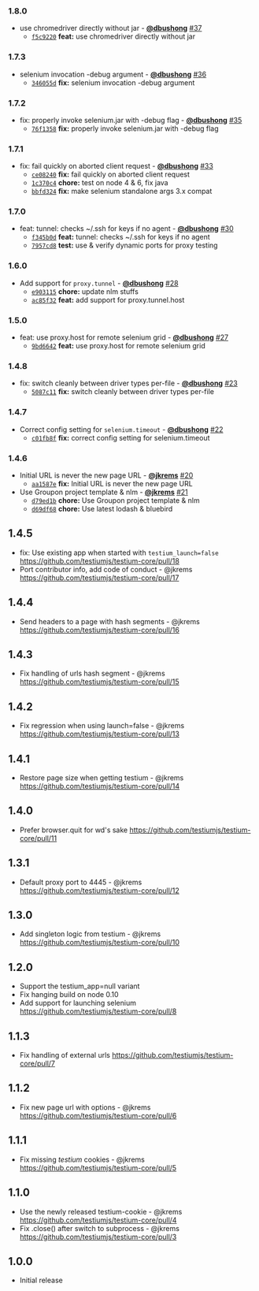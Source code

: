 ### 1.8.0

* use chromedriver directly without jar - **[@dbushong](https://github.com/dbushong)** [#37](https://github.com/testiumjs/testium-core/pull/37)
  - [`f5c9220`](https://github.com/testiumjs/testium-core/commit/f5c9220cf823656dbf6de9cf0b1e745e3787e5c3) **feat:** use chromedriver directly without jar


### 1.7.3

* selenium invocation -debug argument - **[@dbushong](https://github.com/dbushong)** [#36](https://github.com/testiumjs/testium-core/pull/36)
  - [`346055d`](https://github.com/testiumjs/testium-core/commit/346055d57307a00712724ce34bae51ba62b27d2d) **fix:** selenium invocation -debug argument


### 1.7.2

* fix: properly invoke selenium.jar with -debug flag - **[@dbushong](https://github.com/dbushong)** [#35](https://github.com/testiumjs/testium-core/pull/35)
  - [`76f1358`](https://github.com/testiumjs/testium-core/commit/76f13586d852783a0f5e723cabd8a87f041d188e) **fix:** properly invoke selenium.jar with -debug flag


### 1.7.1

* fix: fail quickly on aborted client request - **[@dbushong](https://github.com/dbushong)** [#33](https://github.com/testiumjs/testium-core/pull/33)
  - [`ce08240`](https://github.com/testiumjs/testium-core/commit/ce082401cd53ae3099ffff478adf24088dca3dd3) **fix:** fail quickly on aborted client request
  - [`1c370c4`](https://github.com/testiumjs/testium-core/commit/1c370c4ca6a86cb794f0e598e5c08a90e72b50fa) **chore:** test on node 4 & 6, fix java
  - [`bbfd324`](https://github.com/testiumjs/testium-core/commit/bbfd324a2ddd4450ee3f6e42e3a1e2775bc3e6ef) **fix:** make selenium standalone args 3.x compat


### 1.7.0

* feat: tunnel: checks ~/.ssh for keys if no agent - **[@dbushong](https://github.com/dbushong)** [#30](https://github.com/testiumjs/testium-core/pull/30)
  - [`f345b0d`](https://github.com/testiumjs/testium-core/commit/f345b0d393fe51c98d1c5115ea231f9ef3833a79) **feat:** tunnel: checks ~/.ssh for keys if no agent
  - [`7957cd8`](https://github.com/testiumjs/testium-core/commit/7957cd846d8bf01b96da207b8a697dd5c296aabf) **test:** use & verify dynamic ports for proxy testing


### 1.6.0

* Add support for `proxy.tunnel` - **[@dbushong](https://github.com/dbushong)** [#28](https://github.com/testiumjs/testium-core/pull/28)
  - [`e903115`](https://github.com/testiumjs/testium-core/commit/e903115df9494b13ce2ea728a6d607be205099e6) **chore:** update nlm stuffs
  - [`ac85f32`](https://github.com/testiumjs/testium-core/commit/ac85f3286671ebbd390b63beabb34d16c250756f) **feat:** add support for proxy.tunnel.host


### 1.5.0

* feat: use proxy.host for remote selenium grid - **[@dbushong](https://github.com/dbushong)** [#27](https://github.com/testiumjs/testium-core/pull/27)
  - [`9bd6642`](https://github.com/testiumjs/testium-core/commit/9bd66424bea8798eef197c083aa10039193e3ae7) **feat:** use proxy.host for remote selenium grid


### 1.4.8

* fix: switch cleanly between driver types per-file - **[@dbushong](https://github.com/dbushong)** [#23](https://github.com/testiumjs/testium-core/pull/23)
  - [`5087c11`](https://github.com/testiumjs/testium-core/commit/5087c1175f1462bb00edc7443b3e86e2c1449952) **fix:** switch cleanly between driver types per-file


### 1.4.7

* Correct config setting for `selenium.timeout` - **[@dbushong](https://github.com/dbushong)** [#22](https://github.com/testiumjs/testium-core/pull/22)
  - [`c01fb8f`](https://github.com/testiumjs/testium-core/commit/c01fb8f95dd4eaed3876d0dcc47c628932667886) **fix:** correct config setting for selenium.timeout


### 1.4.6

* Initial URL is never the new page URL - **[@jkrems](https://github.com/jkrems)** [#20](https://github.com/testiumjs/testium-core/pull/20)
  - [`aa1587e`](https://github.com/testiumjs/testium-core/commit/aa1587e88c4dbde80049818686a15468ec658901) **fix:** Initial URL is never the new page URL
* Use Groupon project template & nlm - **[@jkrems](https://github.com/jkrems)** [#21](https://github.com/testiumjs/testium-core/pull/21)
  - [`d79ed1b`](https://github.com/testiumjs/testium-core/commit/d79ed1b7211e64063181a3db3e17d3fc3f603c5b) **chore:** Use Groupon project template & nlm
  - [`d69df68`](https://github.com/testiumjs/testium-core/commit/d69df685d6ff0cdba398de0b5d3cbb29b030f56f) **chore:** Use latest lodash & bluebird


1.4.5
-----
* fix: Use existing app when started with `testium_launch=false`
  https://github.com/testiumjs/testium-core/pull/18
* Port contributor info, add code of conduct - @jkrems
  https://github.com/testiumjs/testium-core/pull/17

1.4.4
-----
* Send headers to a page with hash segments - @jkrems
  https://github.com/testiumjs/testium-core/pull/16

1.4.3
-----
* Fix handling of urls hash segment - @jkrems
  https://github.com/testiumjs/testium-core/pull/15

1.4.2
-----
* Fix regression when using launch=false - @jkrems
  https://github.com/testiumjs/testium-core/pull/13

1.4.1
-----
* Restore page size when getting testium - @jkrems
  https://github.com/testiumjs/testium-core/pull/14

1.4.0
-----
* Prefer browser.quit for wd's sake
  https://github.com/testiumjs/testium-core/pull/11

1.3.1
-----
* Default proxy port to 4445 - @jkrems
  https://github.com/testiumjs/testium-core/pull/12

1.3.0
-----
* Add singleton logic from testium - @jkrems
  https://github.com/testiumjs/testium-core/pull/10

1.2.0
-----
* Support the testium_app=null variant
* Fix hanging build on node 0.10
* Add support for launching selenium
  https://github.com/testiumjs/testium-core/pull/8

1.1.3
-----
* Fix handling of external urls
  https://github.com/testiumjs/testium-core/pull/7

1.1.2
-----
* Fix new page url with options - @jkrems
  https://github.com/testiumjs/testium-core/pull/6

1.1.1
-----
* Fix missing _testium_ cookies - @jkrems
  https://github.com/testiumjs/testium-core/pull/5

1.1.0
-----
* Use the newly released testium-cookie - @jkrems
  https://github.com/testiumjs/testium-core/pull/4
* Fix .close() after switch to subprocess - @jkrems
  https://github.com/testiumjs/testium-core/pull/3

1.0.0
-----
* Initial release
